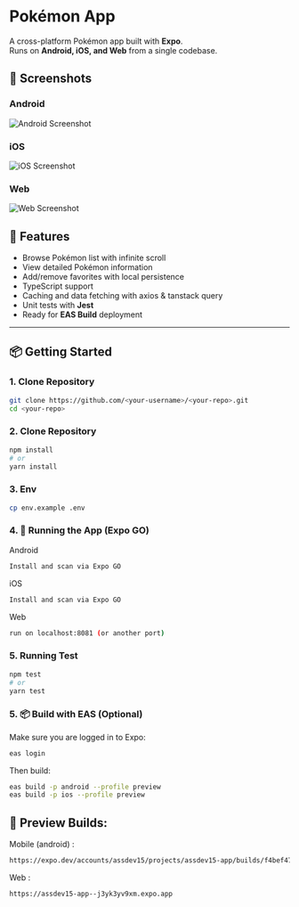 # Pokémon App

A cross-platform Pokémon app built with **Expo**.  
Runs on **Android, iOS, and Web** from a single codebase.

## 📸 Screenshots

### Android

![Android Screenshot](./src/assets/images/screenshot/android.jpeg)

### iOS

![iOS Screenshot](./src/assets/images/screenshot/ios.jpeg)

### Web

![Web Screenshot](./src/assets/images/screenshot/web.png)

## 🚀 Features

- Browse Pokémon list with infinite scroll
- View detailed Pokémon information
- Add/remove favorites with local persistence
- TypeScript support
- Caching and data fetching with axios & tanstack query
- Unit tests with **Jest**
- Ready for **EAS Build** deployment

---

## 📦 Getting Started

### 1. Clone Repository

```bash
git clone https://github.com/<your-username>/<your-repo>.git
cd <your-repo>
```

### 2. Clone Repository

```bash
npm install
# or
yarn install

```

### 3. Env

```bash
cp env.example .env

```

### 4. 📱 Running the App (Expo GO)

Android

```bash
Install and scan via Expo GO
```

iOS

```bash
Install and scan via Expo GO
```

Web

```bash
run on localhost:8081 (or another port)
```

### 5. Running Test

```bash
npm test
# or
yarn test

```

### 5. 📦 Build with EAS (Optional)

Make sure you are logged in to Expo:

```bash
eas login

```

Then build:

```bash
eas build -p android --profile preview
eas build -p ios --profile preview

```

## 🔗 Preview Builds:

Mobile (android) :

```bash
https://expo.dev/accounts/assdev15/projects/assdev15-app/builds/f4bef47e-96a2-4102-885d-cb301e2878ec
```

Web :

```bash
https://assdev15-app--j3yk3yv9xm.expo.app
```
